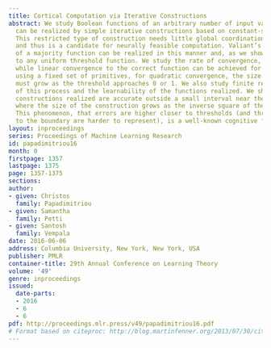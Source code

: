 ```yaml
---
title: Cortical Computation via Iterative Constructions
abstract: We study Boolean functions of an arbitrary number of input variables that
  can be realized by simple iterative constructions based on constant-size primitives.
  This restricted type of construction needs little global coordination or control
  and thus is a candidate for neurally feasible computation. Valiant’s construction
  of a majority function can be realized in this manner and, as we show, can be generalized
  to any uniform threshold function. We study the rate of convergence, finding that
  while linear convergence to the correct function can be achieved for any threshold
  using a fixed set of primitives, for quadratic convergence, the size of the primitives
  must grow as the threshold approaches 0 or 1. We also study finite realizations
  of this process and the learnability of the functions realized. We show that the
  constructions realized are accurate outside a small interval near the target threshold,
  where the size of the construction grows as the inverse square of the interval width.
  This phenomenon, that errors are higher closer to thresholds (and thresholds closer
  to the boundary are harder to represent), is a well-known cognitive finding.
layout: inproceedings
series: Proceedings of Machine Learning Research
id: papadimitriou16
month: 0
firstpage: 1357
lastpage: 1375
page: 1357-1375
sections: 
author:
- given: Christos
  family: Papadimitriou
- given: Samantha
  family: Petti
- given: Santosh
  family: Vempala
date: 2016-06-06
address: Columbia University, New York, New York, USA
publisher: PMLR
container-title: 29th Annual Conference on Learning Theory
volume: '49'
genre: inproceedings
issued:
  date-parts:
  - 2016
  - 6
  - 6
pdf: http://proceedings.mlr.press/v49/papadimitriou16.pdf
# Format based on citeproc: http://blog.martinfenner.org/2013/07/30/citeproc-yaml-for-bibliographies/
---
```

